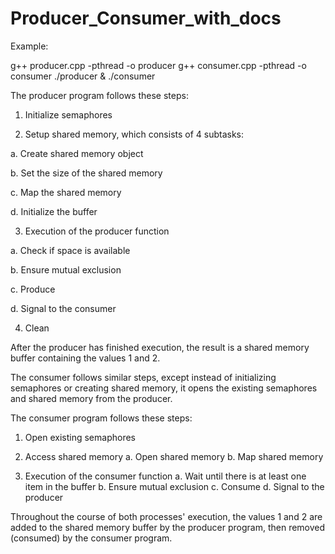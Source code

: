 # Producer_Consumer_with_docs

Example:

g++ producer.cpp -pthread -o producer
g++ consumer.cpp -pthread -o consumer
./producer & ./consumer

The producer program follows these steps:

1. Initialize semaphores

2. Setup shared memory, which consists of 4 subtasks:

  a. Create shared memory object

  b. Set the size of the shared memory

  c. Map the shared memory

  d. Initialize the buffer

3. Execution of the producer function

  a. Check if space is available

  b. Ensure mutual exclusion

  c. Produce

  d. Signal to the consumer

4. Clean

After the producer has finished execution, the result is a shared memory buffer containing the values 1 and 2.

The consumer follows similar steps, except instead of initializing semaphores or creating shared memory, it opens the existing semaphores and shared memory from the producer.

The consumer program follows these steps:

1. Open existing semaphores

2. Access shared memory
  a. Open shared memory
  b. Map shared memory

3. Execution of the consumer function
  a. Wait until there is at least one item in the buffer
  b. Ensure mutual exclusion
  c. Consume
  d. Signal to the producer

Throughout the course of both processes' execution, the values 1 and 2 are added to the shared memory buffer by the producer program, then removed (consumed) by the consumer program.








